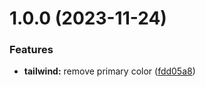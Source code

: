 # 1.0.0 (2023-11-24)


### Features

* **tailwind:** remove primary color ([fdd05a8](https://github.com/jasonruesch/jasonruesch/commit/fdd05a8239535998fdc8975b42f42da432e55530))
